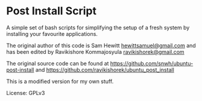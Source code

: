 Post Install Script
===================

A simple set of bash scripts for simplifying the setup of a fresh system by installing your favourite applications.

The original author of this code is Sam Hewitt hewittsamuel@gmail.com and has been edited by Ravikishore Kommajosyula ravikishorek@gmail.com

The original source code can be found at https://github.com/snwh/ubuntu-post-install and https://github.com/ravikishorek/ubuntu_post_install

This is a modified version for my own stuff.

License: GPLv3

